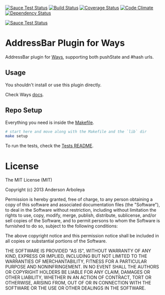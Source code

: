 [![Sauce Test Status](https://saucelabs.com/buildstatus/ways-addressbar)](https://saucelabs.com/u/ways-addressbar)
[![Build Status](https://travis-ci.org/arboleya/ways-addressbar.svg)](https://travis-ci.org/arboleya/ways-addressbar)
[![Coverage Status](https://coveralls.io/repos/arboleya/ways-addressbar/badge.svg)](https://coveralls.io/r/arboleya/ways-addressbar)
[![Code Climate](https://codeclimate.com/repos/553294cfe30ba06de9003489/badges/7cba522892605b32602c/gpa.svg)](https://codeclimate.com/repos/553294cfe30ba06de9003489/feed)
[![Dependency Status](https://gemnasium.com/arboleya/ways-addressbar.svg)](https://gemnasium.com/arboleya/ways-addressbar)

[![Sauce Test Status](https://saucelabs.com/browser-matrix/ways-addressbar.svg?auth=fbb31316b6b3b70a62d6697c4ce14da3)](https://saucelabs.com/u/ways-addressbar)


# AddressBar Plugin for Ways

AddressBar plugin for [Ways](https://github.com/arboleya/ways-addressbar),
supporting both pushState and #hash urls.

## Usage

You shouldn't install or use this plugin directly.

Check Ways [docs](https://github.com/arboleya/ways-addressbar).

## Repo Setup 

Everything you need is inside the [Makefile](https://github.com/arboleya/ways-addressbar/blob/master/Makefile).

````bash
# start here and move along with the Makefile and the `lib` dir
make setup
````

To run the tests, check the [Tests README](https://github.com/arboleya/ways-addressbar/tree/master/test).


# License

The MIT License (MIT)

Copyright (c) 2013 Anderson Arboleya

Permission is hereby granted, free of charge, to any person obtaining a copy of
this software and associated documentation files (the "Software"), to deal in
the Software without restriction, including without limitation the rights to
use, copy, modify, merge, publish, distribute, sublicense, and/or sell copies of
the Software, and to permit persons to whom the Software is furnished to do so,
subject to the following conditions:

The above copyright notice and this permission notice shall be included in all
copies or substantial portions of the Software.

THE SOFTWARE IS PROVIDED "AS IS", WITHOUT WARRANTY OF ANY KIND, EXPRESS OR
IMPLIED, INCLUDING BUT NOT LIMITED TO THE WARRANTIES OF MERCHANTABILITY, FITNESS
FOR A PARTICULAR PURPOSE AND NONINFRINGEMENT. IN NO EVENT SHALL THE AUTHORS OR
COPYRIGHT HOLDERS BE LIABLE FOR ANY CLAIM, DAMAGES OR OTHER LIABILITY, WHETHER
IN AN ACTION OF CONTRACT, TORT OR OTHERWISE, ARISING FROM, OUT OF OR IN
CONNECTION WITH THE SOFTWARE OR THE USE OR OTHER DEALINGS IN THE SOFTWARE.